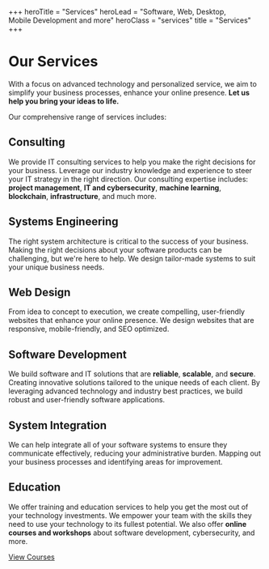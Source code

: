 +++
heroTitle = "Services"
heroLead = "Software, Web, Desktop,<br>Mobile Development and more"
heroClass = "services"
title = "Services"
+++

<h1>Our Services</h1>
<p>
With a focus on advanced technology and personalized service, we aim to simplify your business processes,
enhance your online presence. <b>Let us help you bring your ideas to life.</b>
</p>
<p>Our comprehensive range of services includes:</p>
<div class="split-container">
  <div class="content-section">
    <h2>Consulting</h2>
    <p>
      We provide IT consulting services to help you make the right decisions for your business.
      Leverage our industry knowledge and experience to steer your IT strategy in the right direction.
      Our consulting expertise includes: <b>project management</b>, <b>IT and cybersecurity</b>, <b>machine learning</b>, <b>blockchain</b>, <b>infrastructure</b>, and much more.
    </p>
    <h2>Systems Engineering</h2>
    <p>
      The right system architecture is critical to the success of your business.
      Making the right decisions about your software products can be challenging, but we're here to help.
      We design tailor-made systems to suit your unique business needs.
    </p>
    <h2>Web Design</h2>
    <p>
      From idea to concept to execution, we create compelling, user-friendly websites that enhance your online presence.
      We design websites that are responsive, mobile-friendly, and SEO optimized.
    </p>
  </div>
  <div class="content-section">
    <h2>Software Development</h2>
    <p>
      We build software and IT solutions that are <b>reliable</b>, <b>scalable</b>, and <b>secure</b>.
      Creating innovative solutions tailored to the unique needs of each client.
      By leveraging advanced technology and industry best practices, we build robust and user-friendly software applications.
    </p>
    <h2>System Integration</h2>
    <p>
      We can help integrate all of your software systems to ensure they communicate effectively, reducing your administrative burden.
      Mapping out your business processes and identifying areas for improvement.
    </p>
    <h2>Education</h2>
    <p>
      We offer training and education services to help you get the most out of your technology investments.
      We empower your team with the skills they need to use your technology to its fullest potential.
      We also offer <b>online courses and workshops</b> about software development, cybersecurity, and more.
    </p>
    <div class="fg-white mt10">
        <a class="btn btn-purple btn-lg pulse bg-blue-light" href="/courses/">View Courses</a>
    </div>
  </div>
</div>
